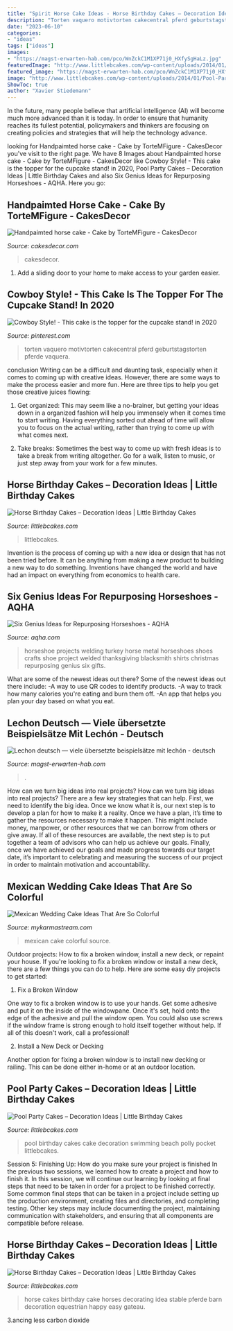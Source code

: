 ```yaml
---
title: "Spirit Horse Cake Ideas - Horse Birthday Cakes – Decoration Ideas"
description: "Torten vaquero motivtorten cakecentral pferd geburtstagstorten pferde vaquera"
date: "2023-06-10"
categories:
- "ideas"
tags: ["ideas"]
images:
- "https://magst-erwarten-hab.com/pco/WnZckC1M1XP71j0_HXfySgHaLz.jpg"
featuredImage: "http://www.littlebcakes.com/wp-content/uploads/2014/01/Pool-Party-Birthday-Cake.jpg"
featured_image: "https://magst-erwarten-hab.com/pco/WnZckC1M1XP71j0_HXfySgHaLz.jpg"
image: "http://www.littlebcakes.com/wp-content/uploads/2014/01/Pool-Party-Birthday-Cake.jpg"
ShowToc: true
author: "Xavier Stiedemann"
---
```



In the future, many people believe that artificial intelligence (AI) will become much more advanced than it is today. In order to ensure that humanity reaches its fullest potential, policymakers and thinkers are focusing on creating policies and strategies that will help the technology advance.

	

		
looking for Handpaimted horse cake - Cake by TorteMFigure - CakesDecor you've visit to the right page. We have 8 Images about Handpaimted horse cake - Cake by TorteMFigure - CakesDecor like Cowboy Style! - This cake is the topper for the cupcake stand! in 2020, Pool Party Cakes – Decoration Ideas | Little Birthday Cakes and also Six Genius Ideas for Repurposing Horseshoes - AQHA. Here you go:
		
    
## Handpaimted Horse Cake - Cake By TorteMFigure - CakesDecor

<img loading=lazy src="https://pic.cakesdecor.com/m/344aea1bd8754e2f85dd8948821c7136.jpg" onerror="this.onerror=null;this.src='https://tse3.mm.bing.net/th?id=OIP.olthSiW1_D46VlJvSUJVMgHaJ3&amp;pid=15.1';" alt="Handpaimted horse cake - Cake by TorteMFigure - CakesDecor">

_Source: cakesdecor.com_

>cakesdecor. 

	

1. Add a sliding door to your home to make access to your garden easier.

    
## Cowboy Style! - This Cake Is The Topper For The Cupcake Stand! In 2020

<img loading=lazy src="https://i.pinimg.com/736x/17/f0/55/17f05545455588d72a830356ba02c4a7.jpg" onerror="this.onerror=null;this.src='https://tse3.mm.bing.net/th?id=OIP.9iMelDuzNUht9vMAswZLGAAAAA&amp;pid=15.1';" alt="Cowboy Style! - This cake is the topper for the cupcake stand! in 2020">

_Source: pinterest.com_

>torten vaquero motivtorten cakecentral pferd geburtstagstorten pferde vaquera. 

	

conclusion
Writing can be a difficult and daunting task, especially when it comes to coming up with creative ideas. However, there are some ways to make the process easier and more fun. Here are three tips to help you get those creative juices flowing:
1. Get organized: This may seem like a no-brainer, but getting your ideas down in a organized fashion will help you immensely when it comes time to start writing. Having everything sorted out ahead of time will allow you to focus on the actual writing, rather than trying to come up with what comes next.

2. Take breaks: Sometimes the best way to come up with fresh ideas is to take a break from writing altogether. Go for a walk, listen to music, or just step away from your work for a few minutes.

    
## Horse Birthday Cakes – Decoration Ideas | Little Birthday Cakes

<img loading=lazy src="https://www.littlebcakes.com/wp-content/uploads/2014/01/Horse-Cake-Pans-979x1024.jpg" onerror="this.onerror=null;this.src='https://tse4.mm.bing.net/th?id=OIP.EARBQDKpubOpPZ_QUsGMewHaHv&amp;pid=15.1';" alt="Horse Birthday Cakes – Decoration Ideas | Little Birthday Cakes">

_Source: littlebcakes.com_

>littlebcakes. 

	

Invention is the process of coming up with a new idea or design that has not been tried before. It can be anything from making a new product to building a new way to do something. Inventions have changed the world and have had an impact on everything from economics to health care.

    
## Six Genius Ideas For Repurposing Horseshoes - AQHA

<img loading=lazy src="https://www.aqha.com/documents/82601/978154/turkey.jpg/2d5872d9-d2eb-abf5-3e04-61e7aba17c38" onerror="this.onerror=null;this.src='https://tse2.mm.bing.net/th?id=OIP.vPGrJ5z6K1HUvTp-3eVdtwHaJ4&amp;pid=15.1';" alt="Six Genius Ideas for Repurposing Horseshoes - AQHA">

_Source: aqha.com_

>horseshoe projects welding turkey horse metal horseshoes shoes crafts shoe project welded thanksgiving blacksmith shirts christmas repurposing genius six gifts. 

	

What are some of the newest ideas out there?
Some of the newest ideas out there include: 
-A way to use QR codes to identify products. 
-A way to track how many calories you're eating and burn them off. 
-An app that helps you plan your day based on what you eat.

    
## Lechon Deutsch — Viele übersetzte Beispielsätze Mit Lechón - Deutsch

<img loading=lazy src="https://magst-erwarten-hab.com/pco/WnZckC1M1XP71j0_HXfySgHaLz.jpg" onerror="this.onerror=null;this.src='https://tse4.mm.bing.net/th?id=OIP.lIcLEKGLBK9EztN8o4NiTwAAAA&amp;pid=15.1';" alt="Lechon deutsch — viele übersetzte beispielsätze mit lechón - deutsch">

_Source: magst-erwarten-hab.com_

>. 

	

How can we turn big ideas into real projects?
How can we turn big ideas into real projects? There are a few key strategies that can help. First, we need to identify the big idea. Once we know what it is, our next step is to develop a plan for how to make it a reality. Once we have a plan, it’s time to gather the resources necessary to make it happen. This might include money, manpower, or other resources that we can borrow from others or give away. If all of these resources are available, the next step is to put together a team of advisors who can help us achieve our goals. Finally, once we have achieved our goals and made progress towards our target date, it’s important to celebrating and measuring the success of our project in order to maintain motivation and accountability.

    
## Mexican Wedding Cake Ideas That Are So Colorful

<img loading=lazy src="https://mykarmastream.com/wp-content/uploads/2018/07/mexican-wedding-cake-11-.jpg" onerror="this.onerror=null;this.src='https://tse4.mm.bing.net/th?id=OIP.M3el05Atzvm4GrmCENy6nQHaLH&amp;pid=15.1';" alt="Mexican Wedding Cake Ideas That Are So Colorful">

_Source: mykarmastream.com_

>mexican cake colorful source. 

	

Outdoor projects: How to fix a broken window, install a new deck, or repaint your house.
If you're looking to fix a broken window or install a new deck, there are a few things you can do to help. Here are some easy diy projects to get started:
1. Fix a Broken Window

One way to fix a broken window is to use your hands. Get some adhesive and put it on the inside of the windowpane. Once it's set, hold onto the edge of the adhesive and pull the window open. You could also use screws if the window frame is strong enough to hold itself together without help. If all of this doesn't work, call a professional!

2. Install a New Deck or Decking

Another option for fixing a broken window is to install new decking or railing. This can be done either in-home or at an outdoor location.

    
## Pool Party Cakes – Decoration Ideas | Little Birthday Cakes

<img loading=lazy src="http://www.littlebcakes.com/wp-content/uploads/2014/01/Pool-Party-Birthday-Cake.jpg" onerror="this.onerror=null;this.src='https://tse3.mm.bing.net/th?id=OIP.MXFUzgjqGfc44Y8BML4i3AHaF0&amp;pid=15.1';" alt="Pool Party Cakes – Decoration Ideas | Little Birthday Cakes">

_Source: littlebcakes.com_

>pool birthday cakes cake decoration swimming beach polly pocket littlebcakes. 

	

Session 5: Finishing Up: How do you make sure your project is finished
In the previous two sessions, we learned how to create a project and how to finish it. In this session, we will continue our learning by looking at final steps that need to be taken in order for a project to be finished correctly.
Some common final steps that can be taken in a project include setting up the production environment, creating files and directories, and completing testing. Other key steps may include documenting the project, maintaining communication with stakeholders, and ensuring that all components are compatible before release.

    
## Horse Birthday Cakes – Decoration Ideas | Little Birthday Cakes

<img loading=lazy src="http://www.littlebcakes.com/wp-content/uploads/2014/01/Horse-Cakes-Images.jpg" onerror="this.onerror=null;this.src='https://tse2.mm.bing.net/th?id=OIP.UYmkrkm-NHbpTHsp1wG3gQHaGp&amp;pid=15.1';" alt="Horse Birthday Cakes – Decoration Ideas | Little Birthday Cakes">

_Source: littlebcakes.com_

>horse cakes birthday cake horses decorating idea stable pferde barn decoration equestrian happy easy gateau. 

	

3.ancing less carbon dioxide 

